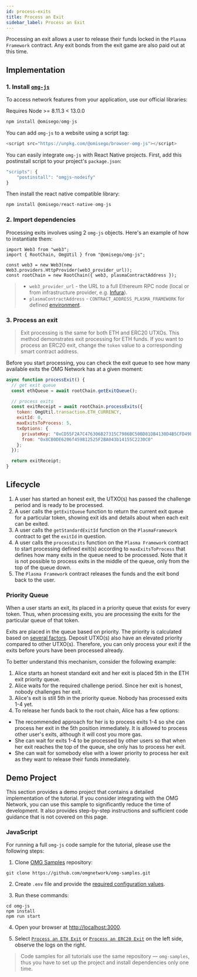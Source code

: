 ```yaml
---
id: process-exits
title: Process an Exit
sidebar_label: Process an Exit
---
```


Processing an exit allows a user to release their funds locked in the `Plasma Framework` contract. Any exit bonds from the exit game are also paid out at this time.

## Implementation

### 1. Install [`omg-js`](https://github.com/omgnetwork/omg-js)

To access network features from your application, use our official libraries:

<!--DOCUSAURUS_CODE_TABS-->

<!-- Node -->

Requires Node >= 8.11.3 < 13.0.0

```js
npm install @omisego/omg-js
```

<!-- Browser -->

You can add `omg-js` to a website using a script tag:

```js
<script src="https://unpkg.com/@omisego/browser-omg-js"></script>
```

<!-- React Native -->

You can easily integrate `omg-js` with React Native projects. First, add this postinstall script to your project's `package.json`:

```js
"scripts": {
    "postinstall": "omgjs-nodeify"
}
```

Then install the react native compatible library:

```js
npm install @omisego/react-native-omg-js
```

<!--END_DOCUSAURUS_CODE_TABS-->

<!--DOCUSAURUS_CODE_TABS-->
<!-- JavaScript (ESNext) -->

### 2. Import dependencies

Processing exits involves using 2 `omg-js` objects. Here's an example of how to instantiate them:

```
import Web3 from "web3";
import { RootChain, OmgUtil } from "@omisego/omg-js";

const web3 = new Web3(new Web3.providers.HttpProvider(web3_provider_url));
const rootChain = new RootChain({ web3, plasmaContractAddress });
```

> - `web3_provider_url` - the URL to a full Ethereum RPC node (local or from infrastructure provider, e.g. [Infura](https://infura.io/)).
> - `plasmaContractAddress` - `CONTRACT_ADDRESS_PLASMA_FRAMEWORK` for defined [environment](/environments).

### 3. Process an exit

> Exit processing is the same for both ETH and ERC20 UTXOs. This method demonstrates exit processing for ETH funds. If you want to process an ERC20 exit, change the `token` value to a corresponding smart contract address.

Before you start processing, you can check the exit queue to see how many available exits the OMG Network has at a given moment:

```js
async function processExit() {
  // get exit queue
  const ethQueue = await rootChain.getExitQueue();

  // process exits
  const exitReceipt = await rootChain.processExits({
    token: OmgUtil.transaction.ETH_CURRENCY,
    exitId: 0,
    maxExitsToProcess: 5,
    txOptions: {
      privateKey: "0xCD55F2A7C476306B27315C7986BC50BD81DB4130D4B5CFD49E3EAF9ED1EDE4F7",
      from: "0x8CB0DE6206f459812525F2BA043b14155C2230C0"
    };
  });

  return exitReceipt;
}
```
<!--END_DOCUSAURUS_CODE_TABS-->

## Lifecycle
1. A user has started an honest exit, the UTXO(s) has passed the challenge period and is ready to be processed.
2. A user calls the `getExitQueue` function to return the current exit queue for a particular token, showing exit ids and details about when each exit can be exited.
3. A user calls the `getStandardExitId` function on the `PlasmaFramework` contract to get the `exitId` in question.
4. A user calls the `processExits` function on the `Plasma Framework` contract to start processing defined exit(s) according to `maxExitsToProcess` that defines how many exits in the queue need to be processed. Note that it is not possible to process exits in the middle of the queue, only from the top of the queue down.
5. The `Plasma Framework` contract releases the funds and the exit bond back to the user.

### Priority Queue
When a user starts an exit, its placed in a priority queue that exists for every token. Thus, when processing exits, you are processing the exits for the particular queue of that token.

Exits are placed in the queue based on priority. The priority is calculated based on [several factors](https://github.com/omgnetwork/plasma-contracts/blob/master/plasma_framework/contracts/src/framework/utils/ExitPriority.sol). Deposit UTXO(s) also have an elevated priority compared to other UTXO(s). Therefore, you can only process your exit if the exits before yours have been processed already.

To better understand this mechanism, consider the following example:
1. Alice starts an honest standard exit and her exit is placed 5th in the ETH exit priority queue.
2. Alice waits for the required challenge period. Since her exit is honest, nobody challenges her exit.
3. Alice's exit is still 5th in the priority queue. Nobody has processed exits 1-4 yet.
4. To release her funds back to the root chain, Alice has a few options:
  - The recommended approach for her is to process exits 1-4 so she can process her exit in the 5th position immediately. It is allowed to process other user's exits, although it will cost you more gas.
  - She can wait for exits 1-4 to be processed by other users so that when her exit reaches the top of the queue, she only has to process her exit.
  -  She can wait for somebody else with a lower priority to process her exit as they want to release their funds immediately.

## Demo Project

This section provides a demo project that contains a detailed implementation of the tutorial. If you consider integrating with the OMG Network, you can use this sample to significantly reduce the time of development. It also provides step-by-step instructions and sufficient code guidance that is not covered on this page.

### JavaScript

For running a full `omg-js` code sample for the tutorial, please use the following steps:

1. Clone [OMG Samples](https://github.com/omgnetwork/omg-samples) repository:

```
git clone https://github.com/omgnetwork/omg-samples.git
```

2. Create `.env` file and provide the [required configuration values](https://github.com/omgnetwork/omg-samples/tree/master/omg-js#setup).

3. Run these commands:

```
cd omg-js
npm install
npm run start
```

4. Open your browser at [http://localhost:3000](http://localhost:3000). 

5. Select [`Process an ETH Exit`](https://github.com/omgnetwork/omg-samples/tree/master/omg-js/app/05-exit-process-eth) or [`Process an ERC20 Exit`](https://github.com/omgnetwork/omg-samples/tree/master/omg-js/app/05-exit-standard-erc20) on the left side, observe the logs on the right.

> Code samples for all tutorials use the same repository — `omg-samples`, thus you have to set up the project and install dependencies only one time.
